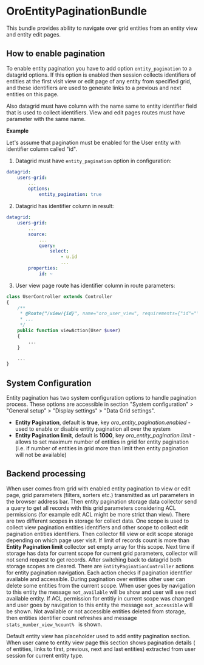 OroEntityPaginationBundle
=========================

This bundle provides ability to navigate over grid entities from an entity view and entity edit pages.


How to enable pagination
------------------------

To enable entity pagination you have to add option ``entity_pagination`` to a datagrid options. If this option
is enabled then session collects identifiers of entities at the first visit view or edit page of any entity from
specified grid, and these identifiers are used to generate links to a previous and next entities on this page.

Also datagrid must have column with the name same to entity identifier field that is used to collect identifiers. 
View and edit pages routes must have parameter with the same name.

**Example**

Let's assume that pagination must be enabled for the User entity with identifier column called "id".

1) Datagrid must have ``entity_pagination`` option in configuration:

```yml
datagrid:
    users-grid:
        ...
        options:
            entity_pagination: true
```

2) Datagrid has identifier column in result:

```yml
datagrid:
    users-grid:
        ...
        source:
            ...
            query:
                select:
                    - u.id
                    ...
        properties:
            id: ~
```

3) User view page route has identifier column in route parameters:

```php
class UserController extends Controller
{
    /**
     * @Route("/view/{id}", name="oro_user_view", requirements={"id"="\d+"})
     * ...
     */
    public function viewAction(User $user)
    {
        ...
    }

    ...
}
```


System Configuration
--------------------

Entity pagination has two system configuration options to handle pagination process. These options are accessible
in section "System configuration" > "General setup" > "Display settings" > "Data Grid settings".

* **Entity Pagination**, default is **true**, key _oro\_entity\_pagination.enabled_ - used to enable or disable
entity pagination all over the system
* **Entity Pagination limit**, default is **1000**, key _oro\_entity\_pagination.limit_ - allows to set maximum number
of entities in grid for entity pagination (i.e. if number of entities in grid more than limit then entity pagination
will not be available)


Backend processing
------------------

When user comes from grid with enabled entity pagination to view or edit page, grid parameters (filters, sorters etc.)
transmitted as url parameters in the browser address bar. Then entity pagination storage data collector send a query to
get all records with this grid parameters considering ACL permissions (for example edit ACL might be more strict
than view). There are two different scopes in storage for collect data. One scope is used to collect view pagination entities
identifiers and other scope to collect edit pagination entities identifiers.
Then collector fill view or edit scope storage depending on which page user visit. If limit of records count is more than
**Entity Pagination limit** collector set empty array for this scope. Next time if storage has data for current scope
for current grid parameters, collector will not send request to get records. 
After switching back to datagrid both storage scopes are cleared.
There are ``EntityPaginationController`` actions for entity pagination navigation. Each action checks if pagination
identifier available and accessible. During pagination over entities other user can delete some
entities from the current scope. When user goes by navigation to this entity the message ``not_available`` will
be show and user will see next available entity. If ACL permission for entitiy in current scope was changed
and user goes by navigation to this entity the message ``not_accessible`` will be shown. Not available or not accessible entities deleted from storage, then entities identifier count refreshes and message ``stats_number_view_%count% `` is shown.

Default entity view has placeholder used to add entity pagination section. When user came to entity view page this
section shows pagination details (<M> of <N> entities, links to first, previous, next and last entities)
extracted from user session for current entity type.
